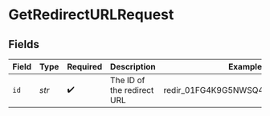 # GetRedirectURLRequest


## Fields

| Field                            | Type                             | Required                         | Description                      | Example                          |
| -------------------------------- | -------------------------------- | -------------------------------- | -------------------------------- | -------------------------------- |
| `id`                             | *str*                            | :heavy_check_mark:               | The ID of the redirect URL       | redir_01FG4K9G5NWSQ4ZPT4TQE4Z7G3 |
